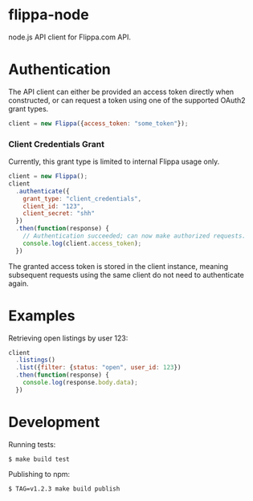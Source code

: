 # flippa-node

node.js API client for Flippa.com API.

# Authentication

The API client can either be provided an access token directly when
constructed, or can request a token using one of the supported OAuth2 grant
types.

```javascript
client = new Flippa({access_token: "some_token"});
```

### Client Credentials Grant

Currently, this grant type is limited to internal Flippa usage only.

```javascript
client = new Flippa();
client
  .authenticate({
    grant_type: "client_credentials",
    client_id: "123",
    client_secret: "shh"
  })
  .then(function(response) {
    // Authentication succeeded; can now make authorized requests.
    console.log(client.access_token);
  })
```

The granted access token is stored in the client instance, meaning subsequent
requests using the same client do not need to authenticate again.

# Examples

Retrieving open listings by user 123:

```javascript
client
  .listings()
  .list({filter: {status: "open", user_id: 123})
  .then(function(response) {
    console.log(response.body.data);
  })
```

# Development

Running tests:

```shell
$ make build test
```

Publishing to npm:

```shell
$ TAG=v1.2.3 make build publish
```
